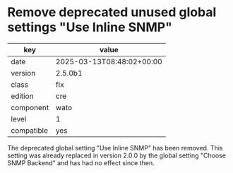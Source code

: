 [//]: # (werk v2)
# Remove deprecated unused global settings "Use Inline SNMP"

key        | value
---------- | ---
date       | 2025-03-13T08:48:02+00:00
version    | 2.5.0b1
class      | fix
edition    | cre
component  | wato
level      | 1
compatible | yes

The deprecated global setting "Use Inline SNMP" has been removed.
This setting was already replaced in version 2.0.0 by the global setting "Choose SNMP Backend" and has had no effect since then.
